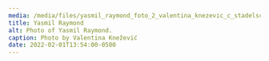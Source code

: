 ```yaml
---
media: /media/files/yasmil_raymond_foto_2_valentina_knezevic_c_stadelschule_2020.1792x936.jpg
title: Yasmil Raymond
alt: Photo of Yasmil Raymond.
caption: Photo by Valentina Knežević
date: 2022-02-01T13:54:00-0500
---
```

